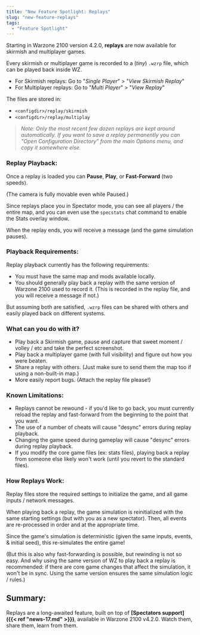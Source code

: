 ```yaml
---
title: "New Feature Spotlight: Replays"
slug: "new-feature-replays"
tags:
  - "Feature Spotlight"
---
```


Starting in Warzone 2100 version 4.2.0, **replays** are now available for skirmish and multiplayer games.

Every skirmish or multiplayer game is recorded to a (_tiny_) `.wzrp` file, which can be played back inside WZ.

- For Skirmish replays: Go to "_Single Player_" > "_View Skirmish Replay_"
- For Multiplayer replays: Go to "_Multi Player_" > "_View Replay_"

The files are stored in:
- `<configdir>/replay/skirmish`
- `<configdir>/replay/multiplay`


> _Note: Only the most recent few dozen replays are kept around automatically. If you want to save a replay permanently you can "Open Configuration Directory" from the main Options menu, and copy it somewhere else._

### Replay Playback:

Once a replay is loaded you can **Pause**, **Play**, or **Fast-Forward** (two speeds).

(The camera is fully movable even while Paused.)

Since replays place you in Spectator mode, you can see all players / the entire map, and you can even use the `specstats` chat command to enable the Stats overlay window.

When the replay ends, you will receive a message (and the game simulation pauses).

### Playback Requirements:

Replay playback currently has the following requirements:
- You must have the same map and mods available locally.
- You should generally play back a replay with the same version of Warzone 2100 used to record it. (This is recorded in the replay file, and you will receive a message if not.)

But assuming both are satisfied, `.wzrp` files can be shared with others and easily played back on different systems.

### What can you do with it?

- Play back a Skirmish game, pause and capture that sweet moment / volley / etc and take the perfect screenshot.
- Play back a multiplayer game (with full visibility) and figure out how you were beaten.
- Share a replay with others. (Just make sure to send them the map too if using a non-built-in map.)
- More easily report bugs. (Attach the replay file please!)

### Known Limitations:

- Replays cannot be rewound - if you'd like to go back, you must currently reload the replay and fast-forward from the beginning to the point that you want.
- The use of a number of cheats will cause "desync" errors during replay playback.
- Changing the game speed during gameplay will cause "desync" errors during replay playback.
- If you modify the core game files (ex: stats files), playing back a replay from someone else likely won't work (until you revert to the standard files).

### How Replays Work:

Replay files store the required settings to initialize the game, and all game inputs / network messages.

When playing back a replay, the game simulation is reinitialized with the same starting settings (but with you as a new spectator). Then, all events are re-processed in order and at the appropriate time.

Since the game's simulation is deterministic (given the same inputs, events, & initial seed), this re-simulates the entire game!

(But this is also why fast-forwarding is possible, but rewinding is not so easy. And why using the same version of WZ to play back a replay is recommended: if there are core game changes that affect the simulation, it won't be in sync. Using the same version ensures the same simulation logic / rules.)

## Summary:

Replays are a long-awaited feature, built on top of **[Spectators support]({{< ref "news-17.md" >}})**, available in Warzone 2100 v4.2.0. Watch them, share them, learn from them.
